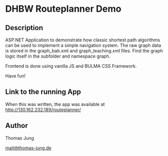 # DHBW Routeplanner Demo

## Description

ASP.NET Application to demonstrate how classic shortest path algorithms can be used to implement a simple navigation system. The raw graph data is stored in the graph_bab.xml and graph_teaching.xml files. Find the graph logic itself in the subfolder and namespace graph. 

Frontend is done using vanilla JS and BULMA CSS Framework. 

Have fun!

## Link to the running App

When this was written, the app was available at http://130.162.232.189/routeplanner/

## Author
Thomas Jung

mail@thomas-jung.de
